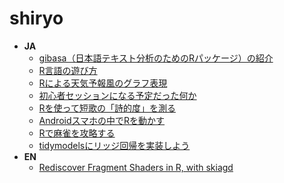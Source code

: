# shiryo

- **JA**
  - [gibasa（日本語テキスト分析のためのRパッケージ）の紹介](https://paithiov909.github.io/shiryo/gibasa/)
  - [R言語の遊び方](https://paithiov909.github.io/shiryo/magical-trail/)
  - [Rによる天気予報風のグラフ表現](https://paithiov909.github.io/shiryo/pre48h-202408/)
  - [初心者セッションになる予定だった何か](https://paithiov909.github.io/shiryo/r-intro-202404/)
  - [Rを使って短歌の「詩的度」を測る](https://paithiov909.github.io/shiryo/tanka-wrd/slides)
  - [Androidスマホの中でRを動かす](https://paithiov909.github.io/shiryo/termux/)
  - [Rで麻雀を攻略する](https://paithiov909.github.io/shiryo/tidy-up-mahjong-data/)
  - [tidymodelsにリッジ回帰を実装しよう](https://paithiov909.github.io/shiryo/tidymodels-ridge-reg/)
- **EN**
  - [Rediscover Fragment Shaders in R, with skiagd](https://paithiov909.github.io/shiryo/rediscover-shaders-in-r/)
